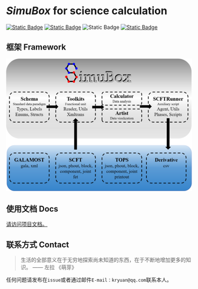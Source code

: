 
# *SimuBox* for science calculation

[![Static Badge](https://img.shields.io/badge/GitHub-SimuBox-7C8EFF?logo=github)](https://github.com/KangruiYuan/SimuBox.git)
[![Static Badge](https://img.shields.io/badge/PyPI-SimuBox-B39CD0?logo=pypi)](https://pypi.org/project/SimuBox/)
![Static Badge](https://img.shields.io/badge/version%3E3.9.7-white?logo=python&logoColor=white&label=python&labelColor=gray&color=blue)
[![Static Badge](https://img.shields.io/badge/DOI-doi.org%2F10.1002%2Fchem.202301043-purple)](https://doi.org/10.1002/chem.202301043)

## 框架 Framework

![Framework](https://github.com/KangruiYuan/SimuBox/blob/main/docs/figures/summary.png)

## 使用文档 Docs

[请访问项目文档。](https://kangruiyuan.github.io/SimuBox/)

## 联系方式 Contact

> 生活的全部意义在于无穷地探索尚未知道的东西，在于不断地增加更多的知识。 —— 左拉 《萌芽》

任何问题请发布在`issue`或者通过邮件`E-mail：kryuan@qq.com`联系本人。